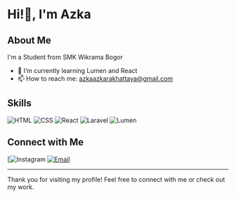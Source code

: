 # Hi!👋, I'm Azka

## About Me

I'm a Student from SMK Wikrama Bogor

- 🌱 I’m currently learning Lumen and React
- 📫 How to reach me: [azkaazkarakhattaya@gmail.com](mailto:azkaazkarakhattaya@gmail.com)



## Skills

![HTML](https://img.shields.io/badge/HTML-E34F26?style=for-the-badge&logo=html5&logoColor=white)
![CSS](https://img.shields.io/badge/CSS-1572B6?style=for-the-badge&logo=css3&logoColor=white)
![React](https://img.shields.io/badge/React-61DAFB?style=for-the-badge&logo=react&logoColor=black)
![Laravel](https://img.shields.io/badge/Laravel-FF2D20?style=for-the-badge&logo=laravel&logoColor=white)
![Lumen](https://img.shields.io/badge/Lumen-E74430?style=for-the-badge&logo=lumen&logoColor=white)

## Connect with Me

[![Instagram]((https://instagram.com/mas_bobull2.0))
[![Email](https://mail.google.com/mail)](mailto:azkaazkarakhattaya@gmail.com)

---

Thank you for visiting my profile! Feel free to connect with me or check out my work.
